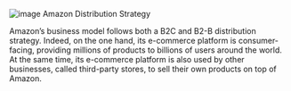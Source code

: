 ![image](https://user-images.githubusercontent.com/95389785/228723636-00b55f08-0c9f-4d61-b125-d5d3d954dbbd.png)
Amazon Distribution Strategy

Amazon’s business model follows both a B2C and B2-B distribution strategy. 
Indeed, on the one hand, its e-commerce platform is consumer-facing, providing millions of products to billions of users around the world. 
At the same time, its e-commerce platform is also used by other businesses, called third-party stores, to sell their own products on top of Amazon.

